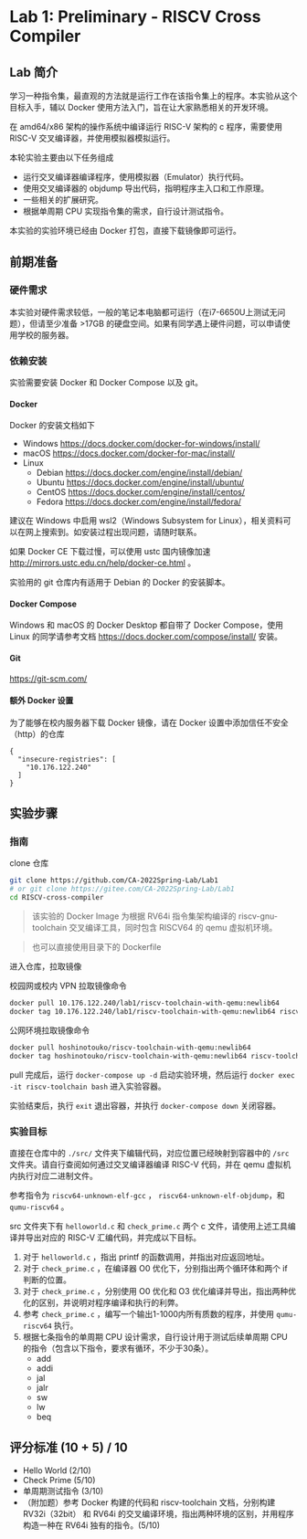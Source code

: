 # Lab 1: Preliminary - RISCV Cross Compiler

## Lab 简介

学习一种指令集，最直观的方法就是运行工作在该指令集上的程序。本实验从这个目标入手，辅以 Docker 使用方法入门，旨在让大家熟悉相关的开发环境。

在 amd64/x86 架构的操作系统中编译运行 RISC-V 架构的 c 程序，需要使用 RISC-V 交叉编译器，并使用模拟器模拟运行。

本轮实验主要由以下任务组成

- 运行交叉编译器编译程序，使用模拟器（Emulator）执行代码。
- 使用交叉编译器的 objdump 导出代码，指明程序主入口和工作原理。
- 一些相关的扩展研究。
- 根据单周期 CPU 实现指令集的需求，自行设计测试指令。

本实验的实验环境已经由 Docker 打包，直接下载镜像即可运行。

## 前期准备

### 硬件需求

本实验对硬件需求较低，一般的笔记本电脑都可运行（在i7-6650U上测试无问题），但请至少准备 >17GB 的硬盘空间。如果有同学遇上硬件问题，可以申请使用学校的服务器。

### 依赖安装

实验需要安装 Docker 和 Docker Compose 以及 git。

#### Docker

Docker 的安装文档如下

- Windows https://docs.docker.com/docker-for-windows/install/
- macOS https://docs.docker.com/docker-for-mac/install/
- Linux
  - Debian https://docs.docker.com/engine/install/debian/
  - Ubuntu https://docs.docker.com/engine/install/ubuntu/
  - CentOS https://docs.docker.com/engine/install/centos/
  - Fedora https://docs.docker.com/engine/install/fedora/

建议在 Windows 中启用 wsl2（Windows Subsystem for Linux），相关资料可以在网上搜索到。如安装过程出现问题，请随时联系。

如果 Docker CE 下载过慢，可以使用 ustc 国内镜像加速 http://mirrors.ustc.edu.cn/help/docker-ce.html 。

实验用的 git 仓库内有适用于 Debian 的 Docker 的安装脚本。

#### Docker Compose

Windows 和 macOS 的 Docker Desktop 都自带了 Docker Compose，使用 Linux 的同学请参考文档 https://docs.docker.com/compose/install/ 安装。

#### Git

https://git-scm.com/

#### 额外 Docker 设置

为了能够在校内服务器下载 Docker 镜像，请在 Docker 设置中添加信任不安全（http）的仓库

```
{
  "insecure-registries": [
    "10.176.122.240"
  ]
}
```

## 实验步骤

### 指南

clone 仓库

```bash
git clone https://github.com/CA-2022Spring-Lab/Lab1
# or git clone https://gitee.com/CA-2022Spring-Lab/Lab1
cd RISCV-cross-compiler
```

> 该实验的 Docker Image 为根据 RV64i 指令集架构编译的 riscv-gnu-toolchain 交叉编译工具，同时包含 RISCV64 的 qemu 虚拟机环境。

> 也可以直接使用目录下的 Dockerfile

进入仓库，拉取镜像

校园网或校内 VPN 拉取镜像命令

```bash
docker pull 10.176.122.240/lab1/riscv-toolchain-with-qemu:newlib64
docker tag 10.176.122.240/lab1/riscv-toolchain-with-qemu:newlib64 riscv-toolchain
```

公网环境拉取镜像命令

```bash
docker pull hoshinotouko/riscv-toolchain-with-qemu:newlib64
docker tag hoshinotouko/riscv-toolchain-with-qemu:newlib64 riscv-toolchain
```

pull 完成后，运行 `docker-compose up -d` 启动实验环境，然后运行 `docker exec -it riscv-toolchain bash` 进入实验容器。

实验结束后，执行 `exit` 退出容器，并执行 `docker-compose down` 关闭容器。

### 实验目标

直接在仓库中的 `./src/` 文件夹下编辑代码，对应位置已经映射到容器中的 `/src` 文件夹。请自行查阅如何通过交叉编译器编译 RISC-V 代码，并在 qemu 虚拟机内执行对应二进制文件。

参考指令为 `riscv64-unknown-elf-gcc` ， `riscv64-unknown-elf-objdump`，和 `qumu-riscv64` 。

src 文件夹下有 `helloworld.c` 和 `check_prime.c` 两个 c 文件，请使用上述工具编译并导出对应的 RISC-V 汇编代码，并完成以下目标。

1. 对于 `helloworld.c` ，指出 printf 的函数调用，并指出对应返回地址。
2. 对于 `check_prime.c` ，在编译器 O0 优化下，分别指出两个循环体和两个 if 判断的位置。
3. 对于 `check_prime.c` ，分别使用 O0 优化和 O3 优化编译并导出，指出两种优化的区别，并说明对程序编译和执行的利弊。
4. 参考 `check_prime.c` ，编写一个输出1-1000内所有质数的程序，并使用 `qumu-riscv64` 执行。
5. 根据七条指令的单周期 CPU 设计需求，自行设计用于测试后续单周期 CPU 的指令（包含以下指令，要求有循环，不少于30条）。
   - add
   - addi
   - jal
   - jalr
   - sw
   - lw
   - beq

## 评分标准 (10 + 5) / 10

- Hello World (2/10)
- Check Prime (5/10)
- 单周期测试指令 (3/10)
- （附加题）参考 Docker 构建的代码和 riscv-toolchain 文档，分别构建 RV32i（32bit） 和 RV64i 的交叉编译环境，指出两种环境的区别，并用程序构造一种在 RV64i 独有的指令。(5/10)